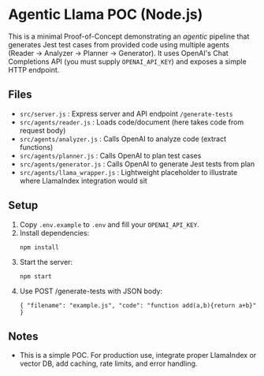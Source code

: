 # Agentic Llama POC (Node.js)

This is a minimal Proof-of-Concept demonstrating an *agentic* pipeline that generates Jest test cases
from provided code using multiple agents (Reader -> Analyzer -> Planner -> Generator). It uses
OpenAI's Chat Completions API (you must supply `OPENAI_API_KEY`) and exposes a simple HTTP endpoint.

## Files
- `src/server.js` : Express server and API endpoint `/generate-tests`
- `src/agents/reader.js` : Loads code/document (here takes code from request body)
- `src/agents/analyzer.js` : Calls OpenAI to analyze code (extract functions)
- `src/agents/planner.js` : Calls OpenAI to plan test cases
- `src/agents/generator.js` : Calls OpenAI to generate Jest tests from plan
- `src/agents/llama_wrapper.js` : Lightweight placeholder to illustrate where LlamaIndex integration would sit

## Setup
1. Copy `.env.example` to `.env` and fill your `OPENAI_API_KEY`.
2. Install dependencies:
   ```
   npm install
   ```
3. Start the server:
   ```
   npm start
   ```
4. Use POST /generate-tests with JSON body:
   ```
   { "filename": "example.js", "code": "function add(a,b){return a+b}" }
   ```

## Notes
- This is a simple POC. For production use, integrate proper LlamaIndex or vector DB, add caching, rate limits, and error handling.
